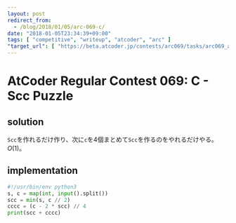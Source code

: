 ```yaml
---
layout: post
redirect_from:
  - /blog/2018/01/05/arc-069-c/
date: "2018-01-05T23:34:39+09:00"
tags: [ "competitive", "writeup", "atcoder", "arc" ]
"target_url": [ "https://beta.atcoder.jp/contests/arc069/tasks/arc069_a" ]
---
```


# AtCoder Regular Contest 069: C - Scc Puzzle

## solution

`Scc`を作れるだけ作り、次に`c`を$4$個まとめて`Scc`を作るのをやれるだけやる。$O(1)$。

## implementation

``` python
#!/usr/bin/env python3
s, c = map(int, input().split())
scc = min(s, c // 2)
cccc = (c - 2 * scc) // 4
print(scc + cccc)
```
